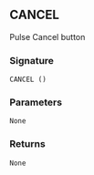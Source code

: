 ## CANCEL

Pulse Cancel button

### Signature


`CANCEL ()`

### Parameters

`None`


### Returns

`None`